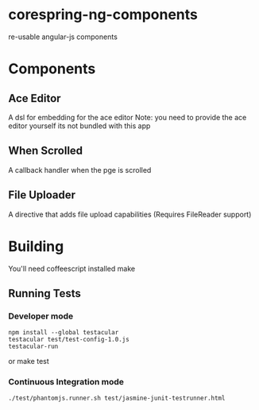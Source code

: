 corespring-ng-components
========================

re-usable angular-js components

# Components
## Ace Editor
A dsl for embedding for the ace editor
Note: you need to provide the ace editor yourself its not bundled with this app
## When Scrolled
A callback handler when the pge is scrolled
## File Uploader
A directive that adds file upload capabilities (Requires FileReader support)


# Building
You'll need coffeescript installed
    make

## Running Tests
### Developer mode
    npm install --global testacular
    testacular test/test-config-1.0.js
    testacular-run

or 
    make test

### Continuous Integration mode
    ./test/phantomjs.runner.sh test/jasmine-junit-testrunner.html

